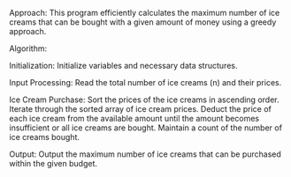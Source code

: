 Approach:
This program efficiently calculates the maximum number of ice creams that can be bought with a given amount of money using a greedy approach.

Algorithm:

Initialization:
Initialize variables and necessary data structures.

Input Processing:
Read the total number of ice creams (n) and their prices.

Ice Cream Purchase:
Sort the prices of the ice creams in ascending order.
Iterate through the sorted array of ice cream prices.
Deduct the price of each ice cream from the available amount until the amount becomes insufficient or all ice creams are bought.
Maintain a count of the number of ice creams bought.

Output:
Output the maximum number of ice creams that can be purchased within the given budget.